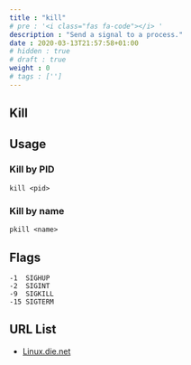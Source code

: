 ```yaml
---
title : "kill"
# pre : '<i class="fas fa-code"></i> '
description : "Send a signal to a process."
date : 2020-03-13T21:57:58+01:00
# hidden : true
# draft : true
weight : 0
# tags : ['']
---
```


## Kill

## Usage

### Kill by PID

```plain
kill <pid>
```

### Kill by name

```plain
pkill <name>
```

## Flags

```plain
-1  SIGHUP
-2  SIGINT
-9  SIGKILL
-15 SIGTERM
```

## URL List

* [Linux.die.net](https://linux.die.net/man/3/kill)
